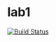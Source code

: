 # lab1

[![Build Status](https://travis-ci.com/itmo-java-basics-2020/task-1-kabachook.svg?branch=master)](https://travis-ci.com/itmo-java-basics-2020/task-1-kabachook)

